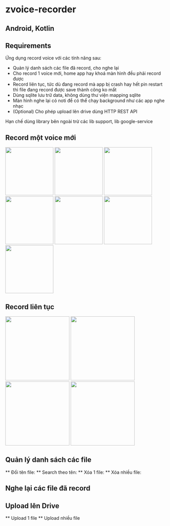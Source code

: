 # zvoice-recorder
## Android, Kotlin



## Requirements

Ứng dụng record voice với các tính năng sau:
 + Quản lý danh sách các file đã record, cho nghe lại
 + Cho record 1 voice mới, home app hay khoá màn hình đều phải record được
 + Record liên tục, tức dù đang record mà app bị crash hay hết pin restart thì file đang record được save thành công ko mất
 + Dùng sqlite lưu trữ data, không dùng thư viện mapping sqlite
 + Màn hình nghe lại có noti để có thể chạy background như các app nghe nhạc 
 + (Optional) Cho phép upload lên drive dùng HTTP REST API
 
 Hạn chế dùng library bên ngoài trừ các lib support, lib google-service


## Record một voice mới

 <img src="https://github.com/hoductrihcmut123/zvoice-recorder/assets/76983358/3a83eff2-2de8-4e6b-902e-06bf95ff2f98" width="150">
 <img src="https://github.com/hoductrihcmut123/zvoice-recorder/assets/76983358/02f727e6-0cb6-4660-8039-9a5695ee0d59" width="150">
 <img src="https://github.com/hoductrihcmut123/zvoice-recorder/assets/76983358/932794b2-028c-4700-b075-56bbc7d631f8" width="150">
 <img src="https://github.com/hoductrihcmut123/zvoice-recorder/assets/76983358/00bab9d6-e8c4-4ce7-8c0d-76273e2b599e" width="150">
 <img src="https://github.com/hoductrihcmut123/zvoice-recorder/assets/76983358/04fa45fd-3726-4ab0-a64c-c8b31a7f986e" width="150">
 <img src="https://github.com/hoductrihcmut123/zvoice-recorder/assets/76983358/a397c6f9-d70e-4fe0-925d-50243644c38a" width="150">
 <img src="https://github.com/hoductrihcmut123/zvoice-recorder/assets/76983358/a574a1e6-22a0-4384-b8e6-a370926765c3" width="150">


## Record liên tục 

 <img src="https://github.com/hoductrihcmut123/zvoice-recorder/assets/76983358/229405fe-3b7f-492d-aaad-075b09cee903" width="200">
 <img src="https://github.com/hoductrihcmut123/zvoice-recorder/assets/76983358/c742f423-c077-4e86-8f61-f6a75b18bced" width="200">
 <img src="https://github.com/hoductrihcmut123/zvoice-recorder/assets/76983358/ec94857f-b860-4d50-9497-50fa38c40bd3" width="200">
 <img src="https://github.com/hoductrihcmut123/zvoice-recorder/assets/76983358/f4568d0f-fa56-4edd-8e1d-cb61862f6c4f" width="200">


## Quản lý danh sách các file

** Đổi tên file:
** Search theo tên:
** Xóa 1 file:
** Xóa nhiều file:

## Nghe lại các file đã record

## Upload lên Drive

** Upload 1 file
** Upload nhiều file
